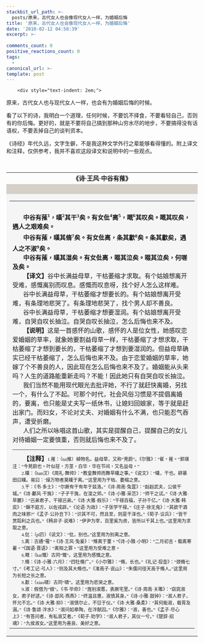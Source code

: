 ```yaml
---
stackbit_url_path: >-
  posts/原来，古代女人也会像现代女人一样，为婚姻后悔
title: '原来，古代女人也会像现代女人一样，为婚姻后悔'
date: '2010-02-12 04:58:39'
excerpt: >-
  
comments_count: 0
positive_reactions_count: 0
tags: 
  - 
canonical_url: >-
template: post
---
```


        <div style="text-indent: 2em;">
<p>原来，古代女人也与现代女人一样，也会有为婚姻后悔的时候。</p>
<p>看了以下的诗，我明白一个道理，任何时候，不要饥不择食，不要看轻自己，否则有的你后悔。更好的，就是不要将自己搞到那种山穷水尽的地步，不要搞得没有话语权，不要丢掉自己的谈判资本。</p>
<p>《诗经》年代久远，文字生僻，不是我这种文学外行之辈能够看得懂的。附上译文和注释，仅供参考，我并不喜欢这段译文和说明中的一些观点。</p>
<p>&nbsp;</p>
</div>
<p>
</p><table width="100%" border="0" cellpadding="0" cellspacing="0" id="pti">
    <tbody>
        <tr>
            <td height="30">
            <div align="center"><strong>《诗·王风·中谷有蓷》</strong></div>
            </td>
        </tr>
        <tr>
            <td height="2" bgcolor="#D4D0C8">&nbsp;</td>
        </tr>
        <tr>
            <td valign="top" bgcolor="#F5F5F5">
            <div align="left">
            <table width="100%" border="0" cellspacing="10" cellpadding="0">
                <tbody>
                    <tr>
                        <td height="373" valign="top">
                        <div align="left">
                        <p class="MsoNormal" style="margin-top: 0cm; margin-right: 0cm; margin-bottom: 0pt; margin-left: 0cm; line-height: 24px; "><b><span lang="EN-US"><o:p><font face="Times New Roman" size="3">&nbsp;</font></o:p></span></b></p>
                        <p class="MsoNormal" style="margin-top: 0cm; margin-right: 0cm; margin-bottom: 0pt; margin-left: 0cm; text-indent: 21.1pt; line-height: 24px; "><font size="3"><b><span lang="ZH-TW" style="font-family: 宋体; ">中谷有蓷</span></b><b><sup><span lang="EN-US" style="font-family: 宋体; ">1</span></sup></b><b><span lang="ZH-TW" style="font-family: 宋体; ">，暵</span></b><b><sup><span lang="EN-US" style="font-family: 宋体; ">2</span></sup></b><b><span lang="ZH-TW" style="font-family: 宋体; ">其</span></b><b><span style="font-family: 宋体; ">干<sup><span lang="EN-US">3</span></sup></span></b><b><span lang="ZH-TW" style="font-family: 宋体; ">矣。有女仳</span></b><b><sup><span lang="EN-US" style="font-family: 宋体; ">4</span></sup></b><b><span lang="ZH-TW" style="font-family: 宋体; ">离</span></b><b><sup><span lang="EN-US" style="font-family: 宋体; ">5</span></sup></b><b><span lang="ZH-TW" style="font-family: 宋体; ">，嘅</span></b><b><sup><span lang="EN-US" style="font-family: 宋体; ">6</span></sup></b><b><span lang="ZH-TW" style="font-family: 宋体; ">其叹矣。</span></b><b><span style="font-family: 宋体; ">嘅其叹矣，遇人之艰难矣。<span lang="EN-US"><o:p></o:p></span></span></b></font></p>
                        <p class="MsoNormal" style="margin-top: 0cm; margin-right: 0cm; margin-bottom: 0pt; margin-left: 0cm; text-indent: 21.1pt; line-height: 24px; "><font size="3"><b><span lang="ZH-TW" style="font-family: 宋体; ">中谷有蓷，暵其脩</span></b><b><sup><span lang="EN-US" style="font-family: 宋体; ">7</span></sup></b><b><span lang="ZH-TW" style="font-family: 宋体; ">矣。有女仳离，条其歗</span></b><b><sup><span lang="EN-US" style="font-family: 宋体; ">8</span></sup></b><b><span lang="ZH-TW" style="font-family: 宋体; ">矣。</span></b></font><b><span style="font-family: 宋体; "><font size="3">条其歗矣，遇人之不淑<sup><span lang="EN-US">9</span></sup></font><font size="3">矣。<span lang="EN-US"><o:p></o:p></span></font></span></b></p>
                        <p class="MsoNormal" style="margin-top: 0cm; margin-right: 0cm; margin-bottom: 0pt; margin-left: 0cm; text-indent: 21.1pt; line-height: 24px; "><font size="3"><b><span lang="ZH-TW" style="font-family: 宋体; ">中谷有蓷，暵其湿矣。有女仳离，啜其泣矣。啜其泣矣，何嗟及矣。</span></b><b><span lang="EN-US" style="font-family: 宋体; "><o:p></o:p></span></b></font></p>
                        <p class="MsoNormal" style="margin-top: 0cm; margin-right: 0cm; margin-bottom: 0pt; margin-left: 0cm; text-indent: 21.1pt; line-height: 24px; "><font size="3"><b><span style="font-family: 宋体; ">【译文】</span></b><span style="font-family: 宋体; ">谷中长满益母草，干枯萎缩才求取。有个姑娘想离开受难，感慨离别而叹息。感慨而叹息呀，找个好人怎么这样难。<span lang="EN-US"><o:p></o:p></span></span></font></p>
                        <p class="MsoNormal" style="margin-top: 0cm; margin-right: 0cm; margin-bottom: 0pt; margin-left: 0cm; text-indent: 21pt; line-height: 24px; "><span style="font-family: 宋体; "><font size="3">谷中长满益母草，干枯萎缩才想要长的。有个姑娘想离开受难，有条理地悲哭了。有条理地悲哭了，找个男人却不善良。<span lang="EN-US"><o:p></o:p></span></font></span></p>
                        <p class="MsoNormal" style="margin-top: 0cm; margin-right: 0cm; margin-bottom: 0pt; margin-left: 0cm; text-indent: 21pt; line-height: 24px; "><span style="font-family: 宋体; "><font size="3">谷中长满益母草，干枯萎缩才想要湿润。有个姑娘想离开受难，自哭自叹长抽泣。自哭自叹长抽泣，怎么后悔也来不及。<span lang="EN-US"><o:p></o:p></span></font></span></p>
                        <p class="MsoNormal" style="margin-top: 0cm; margin-right: 0cm; margin-bottom: 0pt; margin-left: 0cm; text-indent: 21.1pt; line-height: 24px; "><font size="3"><b><span style="font-family: 宋体; ">【说明】</span></b><span style="font-family: 宋体; ">这是一首感怀的山歌，感怀的人是位女性，她感叹恋爱婚姻的草率，就象她要割益母草一样，干枯萎缩了才想求取，干枯萎缩了才想到要长的，干枯萎缩了才想到要湿润的。但益母草确实已经干枯萎缩了，怎么后悔也来不及。由于恋爱婚姻的草率，她嫁了个不善良的人，因此现在怎么后悔也来不及了。婚姻能从头来吗？人生的道路能重新走吗？不能！因此她只有自哭自叹长抽泣。<span lang="EN-US"><o:p></o:p></span></span></font></p>
                        <p class="MsoNormal" style="margin-top: 0cm; margin-right: 0cm; margin-bottom: 0pt; margin-left: 0cm; text-indent: 21pt; line-height: 24px; "><span style="font-family: 宋体; "><font size="3">我们当然不能用现代眼光去批评她，不行了就赶快离婚，另找一个，有什么了不起。可那个时代，社会风俗习惯是不提倡离婚的，要离，也只能是丈夫写一纸休书，让媳妇回娘家，等于就是赶出家门。而妇女，不论对丈夫、对婚姻有什么不满，也只能忍气吞声，遭受折磨。<span lang="EN-US"><o:p></o:p></span></font></span></p>
                        <p class="MsoNormal" style="margin-top: 0cm; margin-right: 0cm; margin-bottom: 0pt; margin-left: 0cm; text-indent: 21pt; line-height: 24px; "><span style="font-family: 宋体; "><font size="3">人们之所以咏唱这首山歌，其实是提醒自己，提醒自己的女儿对待婚姻一定要慎重，否则就后悔也来不及了。<span lang="EN-US"><o:p></o:p></span></font></span></p>
                        <p class="MsoNormal" style="margin-top: 0cm; margin-right: 0cm; margin-bottom: 0pt; margin-left: 0cm; line-height: 24px; "><span style="font-family: 宋体; "><font size="3">——————————————————<span lang="EN-US"><o:p></o:p></span></font></span></p>
                        <p class="MsoNormal" style="margin-top: 0cm; margin-right: 0cm; margin-bottom: 0pt; margin-left: 0cm; text-indent: 21.1pt; "><b><span lang="ZH-TW" style="font-family: 宋体; "><font size="3">【注释】</font></span></b><span lang="EN-US" style="font-size: 9pt; font-family: 宋体; ">1.</span><span lang="ZH-TW" style="font-size: 9pt; font-family: 宋体; ">蓷：（</span><span lang="EN-US" style="font-size: 9pt; font-family: 宋体; ">tui</span><span lang="ZH-TW" style="font-size: 9pt; font-family: 宋体; ">推）</span><span style="font-size: 9pt; font-family: 宋体; ">植物名。益母草，又称“茺蔚”。</span><span lang="ZH-TW" style="font-size: 9pt; font-family: 宋体; ">《尔雅》：“萑，蓷。”郭璞注：“今茺蔚也。叶似荏，方茎，白华，华在节间，又名益母。”</span><span lang="EN-US" style="font-size: 9pt; font-family: 宋体; "><o:p></o:p></span></p>
                        <p class="MsoNormal" style="margin-top: 0cm; margin-right: 0cm; margin-bottom: 0pt; margin-left: 0cm; text-indent: 18pt; "><span lang="EN-US" style="font-size: 9pt; font-family: 宋体; ">2.</span><span style="font-size: 9pt; font-family: 宋体; ">暵：（<span lang="EN-US">han</span>汉）《周礼·舞帅》：“教皇舞帅而舞旱暵之事。”《说文》：“暵，干也。耕暴田曰暵。易曰：‘燥万物者莫暵于离。’”这里用为干枯、萎缩之意。<span lang="EN-US"><o:p></o:p></span></span></p>
                        <p class="MsoNormal" style="margin-top: 0cm; margin-right: 0cm; margin-bottom: 0pt; margin-left: 0cm; text-indent: 18pt; "><span lang="EN-US" style="font-size: 9pt; font-family: 宋体; ">3.</span><span style="font-size: 9pt; font-family: 宋体; ">干：《书·多士》：“尔厥有干有年于兹洛。”《诗·周南·兔罝》：“赳赳武夫，公侯干城。”《诗·鄘风·干旄》：“孑孑干旄，在浚之郊。”《诗·小雅·采芑》：“师干之试。”《诗·大雅·旱麓》：“岂弟君子，干禄岂弟。”《诗·大雅·假乐》：“干禄百福，子孙千亿。”《诗·大雅·韩奕》：“榦不庭方，以佐戎辟。”《论语·为政》：“子张学干禄。”《庄子·徐无鬼》：“其欲干酒肉之味邪<span lang="EN-US">?</span>”《孟子·公孙丑下》：“识其不可，然且至，则是干泽也。”《荀子·议兵》：“皆干赏蹈利之兵也。”《韩非子·说难》：“伊尹为宰，百里奚为虏，皆所以干其上也。”这里用为求取之意。<span lang="EN-US"><o:p></o:p></span></span></p>
                        <p class="MsoNormal" style="margin-top: 0cm; margin-right: 0cm; margin-bottom: 0pt; margin-left: 0cm; text-indent: 18pt; "><span lang="EN-US" style="font-size: 9pt; font-family: 宋体; ">4.</span><span style="font-size: 9pt; font-family: 宋体; ">仳：（<span lang="EN-US">p</span>ǐ匹）《说文》：“仳，别也。”这里用为别离之意。<span lang="EN-US"><o:p></o:p></span></span></p>
                        <p class="MsoNormal" style="margin-top: 0cm; margin-right: 0cm; margin-bottom: 0pt; margin-left: 0cm; text-indent: 18pt; "><span lang="EN-US" style="font-size: 9pt; font-family: 宋体; ">5.</span><span style="font-size: 9pt; font-family: 宋体; ">离：古通“罹”。《诗·王风·兔爰》：“雉离于罿。”《诗·小雅·小明》：“二月初吉，载离寒暑。”《国语·晋语》：“离桓之罪。”这里用为受难之意。<span lang="EN-US"><o:p></o:p></span></span></p>
                        <p class="MsoNormal" style="margin-top: 0cm; margin-right: 0cm; margin-bottom: 0pt; margin-left: 0cm; text-indent: 18pt; "><span lang="EN-US" style="font-size: 9pt; font-family: 宋体; ">6.</span><span style="font-size: 9pt; font-family: 宋体; ">嘅：（<span lang="EN-US">kai</span>慨）古同“慨”。这里用为感慨之意。<span lang="EN-US"><o:p></o:p></span></span></p>
                        <p class="MsoNormal" style="margin-top: 0cm; margin-right: 0cm; margin-bottom: 0pt; margin-left: 0cm; text-indent: 18pt; "><span lang="EN-US" style="font-size: 9pt; font-family: 宋体; ">7.</span><span style="font-size: 9pt; font-family: 宋体; ">脩：《诗·小雅·六月》：“四牡脩广。”《小尔雅》：“脩，长也。”《礼记·投壶》：“颈脩七寸。”《考工记·弓人》：“则及其大脩也。”《淮南子·说山》：“朱儒问径天高于脩人。”这里用为长短之长之意。<span lang="EN-US"><o:p></o:p></span></span></p>
                        <p class="MsoNormal" style="margin-top: 0cm; margin-right: 0cm; margin-bottom: 0pt; margin-left: 0cm; text-indent: 18pt; "><span lang="EN-US" style="font-size: 9pt; font-family: 宋体; ">8.</span><span style="font-size: 9pt; font-family: 宋体; ">歗：（<span lang="EN-US">xiao</span>啸）古同“啸”。这里用为悲哭之意。<span lang="EN-US"><o:p></o:p></span></span></p>
                        <p class="MsoNormal" style="margin-top: 0cm; margin-right: 0cm; margin-bottom: 0pt; margin-left: 0cm; text-indent: 18pt; "><span lang="EN-US" style="font-size: 9pt; font-family: 宋体; ">9.</span><span style="font-size: 9pt; font-family: 宋体; ">淑：假借为“俶”。《书·毕命》：“旌别淑慝，表厥宅里。”《诗·周南·关雎》：“窈窕淑女，君子好逑。”《诗·邶风·燕燕》：“终温且惠，淑慎其身。”《诗·小雅·鼓钟》：“淑人君子，怀允不忘。”《诗·大雅·抑》：“淑慎尔止，不愆于仪。”《诗·大雅·桑柔》：“其何能淑，载胥及溺。”《诗·鲁颂·泮水》：“淑问如皋陶，在泮献囚。”《尔雅》：“淑，善也。”《孟子·尽心上》：“有答问者，有私淑艾者。”《荀子·劝学》：“淑人君子，其仪一兮。”《楚辞·招魂》：“九侯淑女。”这里用为善良、美好之意。</span></p>
                        </div>
                        </td>
                    </tr>
                </tbody>
            </table>
            </div>
            </td>
        </tr>
    </tbody>
</table>
<p></p>
      